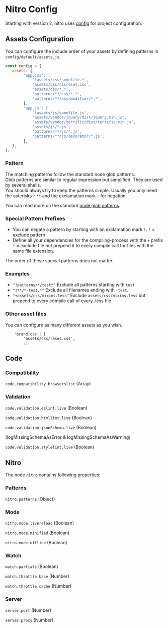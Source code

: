 # Nitro Config

Starting with version 2, nitro uses [config](https://www.npmjs.com/package/config) for project configuration. 

## Assets Configuration

You can configure the include order of your assets by defining patterns in `config/default/assets.js`.

```js
const config = {
   assets: {
        'app.css': [
            '!assets/css/somefile.*',
            'assets/css/cssreset.css',
            'assets/css/*.*',
            'patterns/**/css/*.*',
            'patterns/**/css/modifier/*.*',
        ],
        'app.js': [
            '!assets/js/somefile.js',
            'assets/vendor/jquery/dist/jquery.min.js',
            'assets/vendor/terrific/dist/terrific.min.js',
            'assets/js/*.js',
            'patterns/**/js/*.js',
            'patterns/**/js/decorator/*.js',
        ],
   },
};
```

### Pattern

The matching patterns follow the standard node glob patterns.  
Glob patterns are similar to regular expression but simplified. They are used by several shells.  
You should always try to keep the patterns simple. Usually you only need the asterisks `*` `**` and the exclamation mark `!` for negation.

You can read more on the standard [node glob patterns](https://github.com/isaacs/node-glob#glob-primer).

### Special Pattern Prefixes

* You can negate a pattern by starting with an exclamation mark `!`.
  `!` = exclude pattern
* Define all your dependencies for the compiling-process with the `+` prefix
  `+` = exclude file but prepend it to every compile call for files with the same file extension.

The order of these special patterns does not matter.

### Examples

* `"!patterns/*/test*"`         Exclude all patterns starting with `test`
* `"!**/*-test.*"`              Exclude all filenames ending with `-test`.
* `"+assets/css/mixins.less"`   Exclude `assets/css/mixins.less` but prepend to every compile call of every .less file

### Other asset files

You can configure as many different assets as you wish.

```
    'brand.css': [
        'assets/css/reset.css',
        ...
```

## Code

### Compatibility

`code.compatibility.browserslist` (Array)

### Validation

`code.validation.eslint.live` (Boolean)

`code.validation.htmllint.live` (Boolean)

`code.validation.jsonSchema.live` (Boolean)

(logMissingSchemaAsError & logMissingSchemaAsWarning)

`code.validation.stylelint.live` (Boolean)

## Nitro

The node `nitro` contains following properties:

### Patterns

`nitro.patterns` (Object)

### Mode

`nitro.mode.livereload` (Boolean)

`nitro.mode.minified` (Boolean)

`nitro.mode.offline` (Boolean)

### Watch

`watch.partials` (Boolean)

`watch.throttle.base` (Number)

`watch.throttle.cache` (Number)

### Server

`server.port` (Number)

`server.proxy` (Number)

